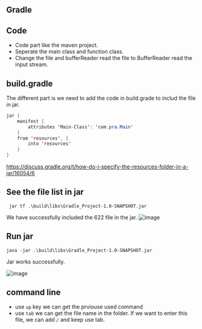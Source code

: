 ## Gradle
 
 
##  Code
- Code part like the maven project.
- Seperate the main class and function class.
- Change the file and bufferReader read the file to BufferReader read the input stream.


## build.gradle

The different part is we need to add the code in build.grade to includ the file in jar.

```java
jar {
    manifest {
        attributes 'Main-Class': 'com.pra.Main'
    }
    from 'resources', {
        into 'resources'
    }
}
```
https://discuss.gradle.org/t/how-do-i-specify-the-resources-folder-in-a-jar/16054/6
## See the file list in jar
```
 jar tf .\build\libs\Gradle_Project-1.0-SNAPSHOT.jar
```
We have successfully included the 622 file in the jar.
![image](https://user-images.githubusercontent.com/79159894/202953373-6b3669b5-d4c5-40ac-a577-a02b884978b3.png)

## Run jar
```
java -jar .\build\libs\Gradle_Project-1.0-SNAPSHOT.jar
```
Jar works successfully.

![image](https://user-images.githubusercontent.com/79159894/202953950-daa61ef3-9b51-4fb2-8ad9-02dbd0de6cba.png)

## command line

- use `up` key we can get the prviouse used command
- use `tab` we can get the file name in the folder. If we want to enter this file, we can add `/` and keep use tab.
